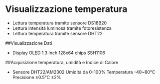 # Visualizzazione temperatura

* Lettura temperatura tramite sensore DS18B20 
* Lettura intensità luminosa tramite fotoresistenza
* Lettura temperatura tramite sensore DHT22

##Visualizzazione Dati
* Display OLED 1.3 Inch 128x64 chips SSH1106

##Acquisizione temperatura, umidità e Indice di Calore
* Sensore DHT22/AM2302
  Umidità da 0-100%
  Temperatura -40~80℃
  Precisione ±0.5℃ ±2%
